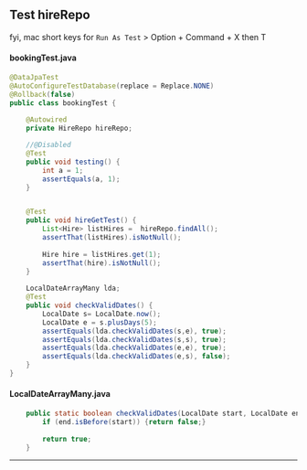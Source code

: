 ## Test hireRepo 
fyi, mac short keys for `Run As Test` > Option + Command + X then T
#### bookingTest.java
``` java
@DataJpaTest
@AutoConfigureTestDatabase(replace = Replace.NONE)
@Rollback(false)
public class bookingTest {
	
	@Autowired
	private HireRepo hireRepo;

	//@Disabled
	@Test
	public void testing() {
		int a = 1;
		assertEquals(a, 1);
	}


	@Test
	public void hireGetTest() {
		List<Hire> listHires =  hireRepo.findAll();
		assertThat(listHires).isNotNull();
		
		Hire hire = listHires.get(1);
		assertThat(hire).isNotNull();
	}
	
	LocalDateArrayMany lda;
	@Test
	public void checkValidDates() {
		LocalDate s= LocalDate.now();
		LocalDate e = s.plusDays(5);
		assertEquals(lda.checkValidDates(s,e), true);
		assertEquals(lda.checkValidDates(s,s), true);
		assertEquals(lda.checkValidDates(e,e), true);
		assertEquals(lda.checkValidDates(e,s), false);
	}
}
```
#### LocalDateArrayMany.java
``` java
	public static boolean checkValidDates(LocalDate start, LocalDate end) {
		if (end.isBefore(start)) {return false;}
		
		return true;
	}
```
---
